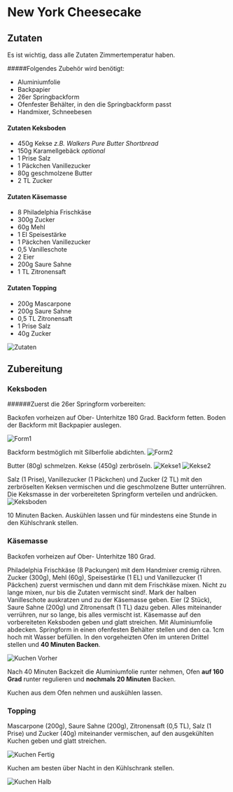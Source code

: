 # New York Cheesecake

## Zutaten

Es ist wichtig, dass alle Zutaten Zimmertemperatur haben.

#####Folgendes Zubehör wird benötigt:

* Aluminiumfolie
* Backpapier
* 26er Springbackform
* Ofenfester Behälter, in den die Springbackform passt
* Handmixer, Schneebesen

#### Zutaten Keksboden

* 450g Kekse *z.B. Walkers Pure Butter Shortbread*
* 150g Karamellgebäck *optional*
* 1 Prise Salz
* 1 Päckchen Vanillezucker
* 80g geschmolzene Butter
* 2 TL Zucker

#### Zutaten Käsemasse

* 8 Philadelphia Frischkäse
* 300g Zucker
* 60g Mehl
* 1 El Speisestärke
* 1 Päckchen Vanillezucker
* 0,5 Vanilleschote
* 2 Eier
* 200g Saure Sahne
* 1 TL Zitronensaft

#### Zutaten Topping

* 200g Mascarpone
* 200g Saure Sahne
* 0,5 TL Zitronensaft
* 1 Prise Salz
* 40g Zucker

![Zutaten](img/zutaten.jpg)


## Zubereitung

### Keksboden
######Zuerst die 26er Springform vorbereiten:

Backofen vorheizen auf Ober- Unterhitze 180 Grad.
Backform fetten.
Boden der Backform mit Backpapier auslegen.

![Form1](img/form1.jpg)

Backform bestmöglich mit Silberfolie abdichten.
![Form2](img/form2.jpg)

Butter \(80g\) schmelzen. Kekse \(450g\) zerbröseln.
![Kekse1](img/kekse1.jpg)
![Kekse2](img/kekse2.jpg)

Salz \(1 Prise\), Vanillezucker \(1 Päckchen\) und Zucker \(2 TL\) mit den zerbröselten Keksen vermischen und die geschmolzene Butter unterrühren.
Die Keksmasse in der vorbereiteten Springform verteilen und andrücken.
![Keksboden](img/keksboden.jpg)

10 Minuten Backen. Auskühlen lassen und für mindestens eine Stunde in den Kühlschrank stellen.

### Käsemasse

Backofen vorheizen auf Ober- Unterhitze 180 Grad.

Philadelphia Frischkäse \(8 Packungen\) mit dem Handmixer cremig rühren.
Zucker \(300g\), Mehl \(60g\), Speisestärke \(1 EL\) und Vanillezucker \(1 Päckchen\) zuerst vermischen und dann mit dem Frischkäse mixen.
Nicht zu lange mixen, nur bis die Zutaten vermischt sind!.
Mark der halben Vanilleschote auskratzen und zu der Käsemasse geben.
Eier \(2 Stück\), Saure Sahne \(200g\) und Zitronensaft \(1 TL\) dazu geben.
Alles miteinander verrühren, nur so lange, bis alles vermischt ist.
Käsemasse auf den vorbereiteten Keksboden geben und glatt streichen.
Mit Aluminiumfolie abdecken.
Springform in einen ofenfesten Behälter stellen und den ca. 1cm hoch mit Wasser befüllen.
In den vorgeheizten Ofen im unteren Drittel stellen und **40 Minuten Backen**.

![Kuchen Vorher](img/kuchen_vorher.jpg)

Nach 40 Minuten Backzeit die Aluminiumfolie runter nehmen, Ofen **auf 160 Grad** runter regulieren und **nochmals 20 Minuten** Backen.

Kuchen aus dem Ofen nehmen und auskühlen lassen.


### Topping
Mascarpone \(200g\), Saure Sahne \(200g\), Zitronensaft \(0,5 TL\), Salz \(1 Prise\) und Zucker \(40g\) miteinander vermischen, auf den ausgekühlten Kuchen geben und glatt streichen.

![Kuchen Fertig](img/kuchen_fertig.jpg)

Kuchen am besten über Nacht in den Kühlschrank stellen.

![Kuchen Halb](img/kuchen_halb.jpg)
